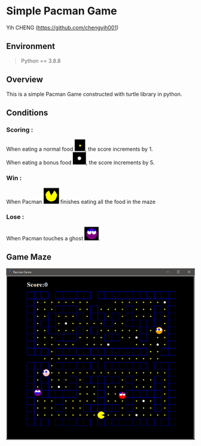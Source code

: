 # Simple Pacman Game
Yih CHENG (https://github.com/chengyih001)<br>

## Environment
> Python == 3.8.8

## Overview
This is a simple Pacman Game constructed with turtle library in python.

## Conditions
### Scoring : <br>
When eating a normal food <img src="./images/normal_food.png">, the score increments by 1. <br>
When eating a bonus food <img src="./images/bonus_food.png">, the score increments by 5. <br>

### Win :
When Pacman <img src="./images/pacman.png"> finishes eating all the food in the maze
### Lose : 
When Pacman touches a ghost <img src="./images/ghost.png">.

## Game Maze
<p float="left">
  <img src="./images/game_ui.png"/>
</p>